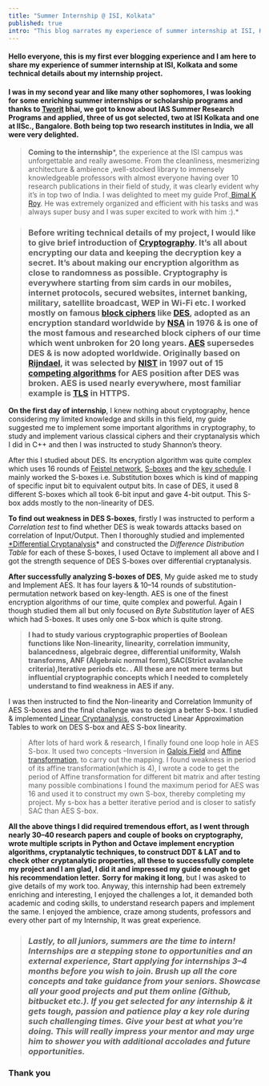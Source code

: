 ```yaml
---
title: "Summer Internship @ ISI, Kolkata"
published: true
intro: "This blog narrates my experience of summer internship at ISI, Kolkata and research question I tackled"
---
```


#### **Hello everyone**, this is my first ever blogging experience and I am here to share my experience of summer internship at ISI, Kolkata and some technical details about my internship project.
#### **I was in my second year** and like many other sophomores, I was looking for some enriching summer internships or scholarship programs and thanks to [Tworit](https://www.facebook.com/tworit.dash) bhai, we got to know about IAS Summer Research Programs and applied, three of us got selected, two at ISI Kolkata and one at IISc., Bangalore. Both being top two research institutes in India, we all were very delighted.
>  **Coming to the internship***, the experience at the ISI campus was unforgettable and really awesome. From the cleanliness, mesmerizing architecture & ambience ,well-stocked library to immensely knowledgeable professors with almost everyone having over 10 research publications in their field of study, it was clearly evident why it’s in top two of India. I was delighted to meet my guide Prof.[ Bimal K Roy](http://www.isical.ac.in/~bimal/). He was extremely organized and efficient with his tasks and was always super busy and I was super excited to work with him :).*

> ### Before writing technical details of my project, I would like to give brief introduction of [Cryptography](https://en.wikipedia.org/wiki/Cryptography). It’s all about encrypting our data and keeping the decryption key a secret. It’s about making our encryption algorithm as close to randomness as possible. Cryptography is everywhere starting from sim cards in our mobiles, internet protocols, secured websites, internet banking, military, satellite broadcast, WEP in Wi-Fi etc. I worked mostly on famous [block ciphers](https://en.wikipedia.org/wiki/Block_cipher) like [DES](https://en.wikipedia.org/wiki/Data_Encryption_Standard), adopted as an encryption standard worldwide by [NSA](https://en.wikipedia.org/wiki/National_Security_Agency) in 1976 & is one of the most famous and researched block ciphers of our time which went unbroken for 20 long years. [AES](https://en.wikipedia.org/wiki/Advanced_Encryption_Standard) supersedes DES & is now adopted worldwide. Originally based on [Rijndael](http://searchsecurity.techtarget.com/definition/Rijndael), it was selected by [NIST](https://en.wikipedia.org/wiki/National_Institute_of_Standards_and_Technology) in 1997 out of 15 [competing algorithms](https://competitions.cr.yp.to/aes.html) for AES position after DES was broken. AES is used nearly everywhere, most familiar example is [TLS](https://en.wikipedia.org/wiki/Transport_Layer_Security) in HTTPS.

**On the first day of internship**, I knew nothing about cryptography, hence considering my limited knowledge and skills in this field, my guide suggested me to implement some important algorithms in cryptography, to study and implement various classical ciphers and their cryptanalysis which I did in C++ and then I was instructed to study Shannon’s theory.

After this I studied about DES. Its encryption algorithm was quite complex which uses 16 rounds of [Feistel network](https://en.wikipedia.org/wiki/Feistel_cipher), [S-boxes](https://en.wikipedia.org/wiki/S-box) and the [key schedule](https://en.wikipedia.org/wiki/Key_schedule). I mainly worked the S-boxes i.e. Substitution boxes which is kind of mapping of specific input bit to equivalent output bits. In case of DES, it used 8 different S-boxes which all took 6-bit input and gave 4-bit output. This S-box adds mostly to the non-linearity of DES.

**To find out weakness in DES S-boxes**, firstly I was instructed to perform a *Correlation test* to find whether DES is weak towards attacks based on correlation of Input/Output. Then I thoroughly studied and implemented [*Differential Cryptanalysis](https://en.wikipedia.org/wiki/Differential_cryptanalysis)* and constructed the *Difference Distribution Table* for each of these S-boxes, I used Octave to implement all above and I got the strength sequence of DES S-boxes over differential cryptanalysis.

**After successfully analyzing S-boxes of DES**, My guide asked me to study and Implement AES. It has four layers & 10–14 rounds of substitution-permutation network based on key-length. AES is one of the finest encryption algorithms of our time, quite complex and powerful. Again I though studied them all but only focused on *Byte Substitution* layer of AES which had S-boxes. It uses only one S-box which is quite strong.
>  **I had to study various cryptographic properties of Boolean functions like Non-linearity, linearity, correlation immunity, balancedness, algebraic degree, differential uniformity, Walsh transforms, ANF (Algebraic normal form),SAC(Strict avalanche criteria),Iterative periods etc. . All these are not mere terms but influential cryptographic concepts which I needed to completely understand to find weakness in AES if any.**

I was then instructed to find the Non-linearity and Correlation Immunity of AES S-boxes and the final challenge was to design a better S-box. I studied & implemented [Linear Cryptanalysis](https://en.wikipedia.org/wiki/Linear_cryptanalysis), constructed Linear Approximation Tables to work on DES S-box and AES S-box linearity.
>  After lots of hard work & research, I finally found one loop hole in AES S-box. It used two concepts –Inversion in [Galois Field](https://en.wikipedia.org/wiki/Finite_field) and [Affine transformation](https://en.wikipedia.org/wiki/Affine_transformation), to carry out the mapping. I found weakness in period of its affine transformation(which is 4), I wrote a code to get the period of Affine transformation for different bit matrix and after testing many possible combinations I found the maximum period for AES was 16 and used it to construct my own S-box, thereby completing my project. My s-box has a better iterative period and is closer to satisfy SAC than AES S-box.

**All the above things I did required tremendous effort, as I went through nearly 30–40 research papers and couple of books on cryptography, wrote multiple scripts in Python and Octave implement encryption algorithms, cryptanalytic techniques, to construct DDT & LAT and to check other cryptanalytic properties, all these to successfully complete my project and I am glad, I did it and impressed my guide enough to get his recommendation letter.**
 **Sorry for making it long**, but I was asked to give details of my work too. Anyway, this internship had been extremely enriching and interesting, I enjoyed the challenges a lot, it demanded both academic and coding skills, to understand research papers and implement the same. I enjoyed the ambience, craze among students, professors and every other part of my Internship, It was great experience.
> ### ***Lastly, to all juniors, summers are the time to intern! Internships are a stepping stone to opportunities and an external experience, Start applying for internships 3–4 months before you wish to join. Brush up all the core concepts and take guidance from your seniors. Showcase all your good projects and put them online (Github, bitbucket etc.). If you get selected for any internship & it gets tough, passion and patience play a key role during such challenging times. Give your best at what you’re doing. This will really impress your mentor and may urge him to shower you with additional accolades and future opportunities.***

### Thank you

